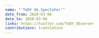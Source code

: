 ```yaml
---
name: "'TeDY de_Spectator'"
date_from: 2020-03-06
date_to: 2020-03-06
links: https://twitter.com/TeDY_Observer
contributions: translation
---
```


